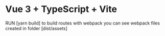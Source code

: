 # Vue 3 + TypeScript + Vite

RUN
[yarn build] to build routes with webpack
you can see webpack files created in folder [dist/assets]
